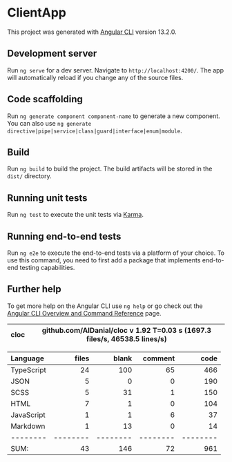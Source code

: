 # ClientApp

This project was generated with [Angular CLI](https://github.com/angular/angular-cli) version 13.2.0.

## Development server

Run `ng serve` for a dev server. Navigate to `http://localhost:4200/`. The app will automatically reload if you change any of the source files.

## Code scaffolding

Run `ng generate component component-name` to generate a new component. You can also use `ng generate directive|pipe|service|class|guard|interface|enum|module`.

## Build

Run `ng build` to build the project. The build artifacts will be stored in the `dist/` directory.

## Running unit tests

Run `ng test` to execute the unit tests via [Karma](https://karma-runner.github.io).

## Running end-to-end tests

Run `ng e2e` to execute the end-to-end tests via a platform of your choice. To use this command, you need to first add a package that implements end-to-end testing capabilities.

## Further help

To get more help on the Angular CLI use `ng help` or go check out the [Angular CLI Overview and Command Reference](https://angular.io/cli) page.

cloc|github.com/AlDanial/cloc v 1.92  T=0.03 s (1697.3 files/s, 46538.5 lines/s)
--- | ---

Language|files|blank|comment|code
:-------|-------:|-------:|-------:|-------:
TypeScript|24|100|65|466
JSON|5|0|0|190
SCSS|5|31|1|150
HTML|7|1|0|104
JavaScript|1|1|6|37
Markdown|1|13|0|14
--------|--------|--------|--------|--------
SUM:|43|146|72|961
